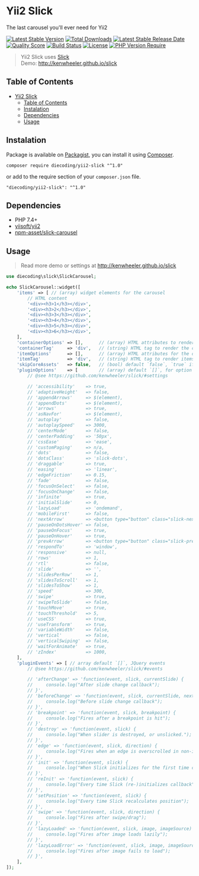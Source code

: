 # Yii2 Slick

The last carousel you'll ever need for Yii2

[![Latest Stable Version](https://img.shields.io/packagist/v/diecoding/yii2-slick?label=stable)](https://packagist.org/packages/diecoding/yii2-slick)
[![Total Downloads](https://img.shields.io/packagist/dt/diecoding/yii2-slick)](https://packagist.org/packages/diecoding/yii2-slick)
[![Latest Stable Release Date](https://img.shields.io/github/release-date/sugeng-sulistiyawan/yii2-slick)](https://github.com/sugeng-sulistiyawan/yii2-slick)
[![Quality Score](https://img.shields.io/scrutinizer/quality/g/sugeng-sulistiyawan/yii2-slick)](https://scrutinizer-ci.com/g/sugeng-sulistiyawan/yii2-slick)
[![Build Status](https://img.shields.io/travis/com/sugeng-sulistiyawan/yii2-slick)](https://app.travis-ci.com/sugeng-sulistiyawan/yii2-slick)
[![License](https://img.shields.io/github/license/sugeng-sulistiyawan/yii2-slick)](https://github.com/sugeng-sulistiyawan/yii2-slick)
[![PHP Version Require](https://img.shields.io/packagist/dependency-v/diecoding/yii2-slick/php?color=6f73a6)](https://packagist.org/packages/diecoding/yii2-slick)

> Yii2 Slick uses [Slick](https://github.com/kenwheeler/slick) <br> Demo: http://kenwheeler.github.io/slick

## Table of Contents

- [Yii2 Slick](#yii2-slick)
  - [Table of Contents](#table-of-contents)
  - [Instalation](#instalation)
  - [Dependencies](#dependencies)
  - [Usage](#usage)

## Instalation

Package is available on [Packagist](https://packagist.org/packages/diecoding/yii2-slick), 
you can install it using [Composer](https://getcomposer.org).

```shell
composer require diecoding/yii2-slick "^1.0"
```

or add to the require section of your `composer.json` file.

```
"diecoding/yii2-slick": "^1.0"
```

## Dependencies

- PHP 7.4+
- [yiisoft/yii2](https://github.com/yiisoft/yii2)
- [npm-asset/slick-carousel](https://asset-packagist.org/package/npm-asset/slick-carousel)

## Usage

> Read more demo or settings at http://kenwheeler.github.io/slick

```php
use diecoding\slick\SlickCarousel;

echo SlickCarousel::widget([
    'items' => [ // (array) widget elements for the carousel
        // HTML content
        '<div><h3>1</h3></div>',
        '<div><h3>2</h3></div>',
        '<div><h3>3</h3></div>',
        '<div><h3>4</h3></div>',
        '<div><h3>5</h3></div>',
        '<div><h3>6</h3></div>',
    ],
    'containerOptions' => [],      // (array) HTML attributes to render on the container
    'containerTag'     => 'div',   // (string) HTML tag to render the container
    'itemOptions'      => [],      // (array) HTML attributes for the one item
    'itemTag'          => 'div',   // (string) HTML tag to render items for the carousel
    'skipCoreAssets'   => false,   // (bool) default `false`, `true` if use custom or external slick assets
    'pluginOptions'    => [        // (array) default `[]`, for option `$(#options['id']).slick(pluginOptions);`
        // @see https://github.com/kenwheeler/slick/#settings

        // 'accessibility'    => true,                                                         // boolean, default `true`
        // 'adaptiveHeight'   => false,                                                        // boolean, default `false`
        // 'appendArrows'     => $(element),                                                   // string, default `$(element)`
        // 'appendDots'       => $(element),                                                   // string, default `$(element)`
        // 'arrows'           => true,                                                         // boolean, default `true`
        // 'asNavFor'         => $(element),                                                   // string, default `$(element)`
        // 'autoplay'         => false,                                                        // boolean, default `false`
        // 'autoplaySpeed'    => 3000,                                                         // int, default `3000`
        // 'centerMode'       => false,                                                        // boolean, default `false`
        // 'centerPadding'    => '50px',                                                       // string, default `'50px'`
        // 'cssEase'          => 'ease',                                                       // string, default `'ease'`
        // 'customPaging'     => n/a,                                                          // function, default `n/a`
        // 'dots'             => false,                                                        // boolean, default `false`
        // 'dotsClass'        => 'slick-dots',                                                 // string, default `'slick-dots'`
        // 'draggable'        => true,                                                         // boolean, default `true`
        // 'easing'           => 'linear',                                                     // string, default `'linear'`
        // 'edgeFriction'     => 0.15,                                                         // integer, default `0.15`
        // 'fade'             => false,                                                        // boolean, default `false`
        // 'focusOnSelect'    => false,                                                        // boolean, default `false`
        // 'focusOnChange'    => false,                                                        // boolean, default `false`
        // 'infinite'         => true,                                                         // boolean, default `true`
        // 'initialSlide'     => 0,                                                            // integer, default `0`
        // 'lazyLoad'         => 'ondemand',                                                   // string, default `'ondemand'`
        // 'mobileFirst'      => false,                                                        // boolean, default `false`
        // 'nextArrow'        => <button type="button" class="slick-next">next</button>,       // string (html | jQuery selector) | object (DOM node | jQuery object), default `<button type="button" class="slick-next">next</button>`
        // 'pauseOnDotsHover' => false,                                                        // boolean, default `false`
        // 'pauseOnFocus'     => true,                                                         // boolean, default `true`
        // 'pauseOnHover'     => true,                                                         // boolean, default `true`
        // 'prevArrow'        => <button type="button" class="slick-prev">previous</button>,   // string (html | jQuery selector) | object (DOM node | jQuery object), default `<button type="button" class="slick-prev">previous</button>`
        // 'respondTo'        => 'window',                                                     // string, default `'window'`
        // 'responsive'       => null,                                                         // array, default `null`
        // 'rows'             => 1,                                                            // int, default `1`
        // 'rtl'              => false,                                                        // boolean, default `false`
        // 'slide'            => '',                                                           // string, default `''`
        // 'slidesPerRow'     => 1,                                                            // int, default `1`
        // 'slidesToScroll'   => 1,                                                            // int, default `1`
        // 'slidesToShow'     => 1,                                                            // int, default `1`
        // 'speed'            => 300,                                                          // int, default `300`
        // 'swipe'            => true,                                                         // boolean, default `true`
        // 'swipeToSlide'     => false,                                                        // boolean, default `false`
        // 'touchMove'        => true,                                                         // boolean, default `true`
        // 'touchThreshold'   => 5,                                                            // int, default `5`
        // 'useCSS'           => true,                                                         // boolean, default `true`
        // 'useTransform'     => true,                                                         // boolean, default `true`
        // 'variableWidth'    => false,                                                        // boolean, default `false`
        // 'vertical'         => false,                                                        // boolean, default `false`
        // 'verticalSwiping'  => false,                                                        // boolean, default `false`
        // 'waitForAnimate'   => true,                                                         // boolean, default `true`
        // 'zIndex'           => 1000,                                                         // number, default `1000`
    ],
    'pluginEvents' => [ // array default `[]`, JQuery events
        // @see https://github.com/kenwheeler/slick/#events

        // 'afterChange' => 'function(event, slick, currentSlide) {
        //     console.log("After slide change callback");
        // }',
        // 'beforeChange' => 'function(event, slick, currentSlide, nextSlide) {
        //     console.log("Before slide change callback");
        // }',
        // 'breakpoint' => 'function(event, slick, breakpoint) {
        //     console.log("Fires after a breakpoint is hit");
        // }',
        // 'destroy' => 'function(event, slick) {
        //     console.log("When slider is destroyed, or unslicked.");
        // }',
        // 'edge' => 'function(event, slick, direction) {
        //     console.log("Fires when an edge is overscrolled in non-infinite mode.");
        // }',
        // 'init' => 'function(event, slick) {
        //     console.log("When Slick initializes for the first time callback. Note that this event should be defined before initializing the slider.");
        // }',
        // 'reInit' => 'function(event, slick) {
        //     console.log("Every time Slick (re-)initializes callback");
        // }',
        // 'setPosition' => 'function(event, slick) {
        //     console.log("Every time Slick recalculates position");
        // }',
        // 'swipe' => 'function(event, slick, direction) {
        //     console.log("Fires after swipe/drag");
        // }',
        // 'lazyLoaded' => 'function(event, slick, image, imageSource) {
        //     console.log("Fires after image loads lazily");
        // }',
        // 'lazyLoadError' => 'function(event, slick, image, imageSource) {
        //     console.log("Fires after image fails to load");
        // }',
    ],
]);
```
